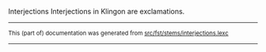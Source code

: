 Interjections
Interjections in Klingon are exclamations.

* * *

<small>This (part of) documentation was generated from [src/fst/stems/interjections.lexc](https://github.com/giellalt/lang-tlh/blob/main/src/fst/stems/interjections.lexc)</small>

---


